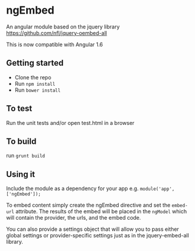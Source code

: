 # ngEmbed

An angular module based on the jquery library https://github.com/nfl/jquery-oembed-all

This is now compatible with Angular 1.6

## Getting started

* Clone the repo
* Run ```npm install```
* Run ```bower install```

## To test

Run the unit tests and/or open test.html in a browser

## To build

run ```grunt build```

## Using it

Include the module as a dependency for your app e.g.
```module('app', ['ngEmbed']);```

To embed content simply create the ngEmbed directive and set the `embed-url` attribute. The results of the embed will be placed in the `ngModel` which will contain the provider, the urls, and the embed code.

You can also provide a settings object that will allow you to pass either global settings or provider-specific settings just as in the jquery-embed-all library.
